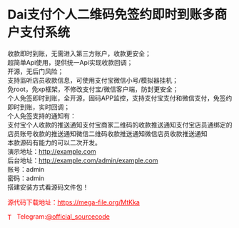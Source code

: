 # Dai支付个人二维码免签约即时到账多商户支付系统

收款即时到账，无需进入第三方账户，收款更安全；<br>超简单Api使用，提供统一Api实现收款回调；<br>开源，无后门风险；<br>支持监听店员收款信息，可使用支付宝微信小号/模拟器挂机；<br>免root，免xp框架，不修改支付宝/微信客户端，防封更安全；<br>个人免签即时到账，全开源，固码APP监控，支持支付宝支付和微信支付，免签约即时到账，实时回调；<br>个人免签支持的通知有：<br>支付宝个人收款的推送通知支付宝商家二维码的收款推送通知支付宝店员通绑定的店员账号收款的推送通知微信二维码收款推送通知微信店员收款推送通知<br>本款源码有能力的可以二次开发。<br>演示地址：http://example.com<br>后台地址：http://example.com/admin/example.com<br>账号：admin<br>密码：admin<br>搭建安装方式看源码文件包！<br>


<p style="color: red;">源代码下载地址：<a href="https://mega-file.org/MtKka" style="color: red;">https://mega-file.org/MtKka</a></p><p style="color: red;"><img src="https://cdn-icons-png.flaticon.com/512/2111/2111646.png" alt="Telegram Icon" style="width: 16px; vertical-align: middle; margin-right: 5px;">Telegram:<a href="https://t.me/official_sourcecode" style="color: red;">@official_sourcecode</a></p>